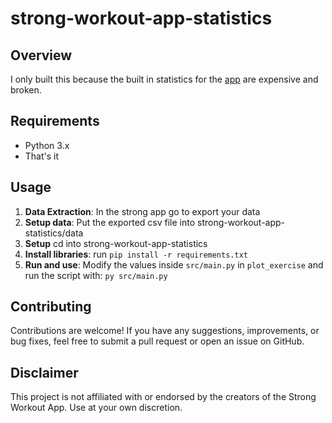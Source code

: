 # strong-workout-app-statistics



## Overview
I only built this because the built in statistics for the [app](https://www.strong.app/) are expensive and broken.

## Requirements
- Python 3.x
- That's it

## Usage
1. **Data Extraction**: In the strong app go to export your data
2. **Setup data**: Put the exported csv file into strong-workout-app-statistics/data
3. **Setup** cd into strong-workout-app-statistics
4. **Install libraries**: run `pip install -r requirements.txt`
5. **Run and use**: Modify the values inside `src/main.py` in `plot_exercise` and run the script with: `py src/main.py`

## Contributing

Contributions are welcome! If you have any suggestions, improvements, or bug fixes, feel free to submit a pull request or open an issue on GitHub.

## Disclaimer

This project is not affiliated with or endorsed by the creators of the Strong Workout App. Use at your own discretion.
